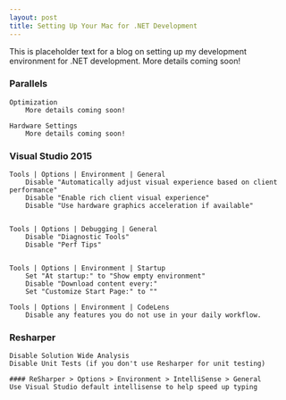 ```yaml
---
layout: post
title: Setting Up Your Mac for .NET Development
---
```


This is placeholder text for a blog on setting up my development environment for .NET development. More details coming soon!

### Parallels
	Optimization
		More details coming soon!

	Hardware Settings
		More details coming soon!

### Visual Studio 2015
	Tools | Options | Environment | General
		Disable "Automatically adjust visual experience based on client performance"
		Disable "Enable rich client visual experience"
		Disable "Use hardware graphics acceleration if available"


	Tools | Options | Debugging | General
		Disable "Diagnostic Tools"
		Disable "Perf Tips"


	Tools | Options | Environment | Startup
		Set "At startup:" to "Show empty environment"
		Disable "Download content every:"
		Set "Customize Start Page:" to ""

	Tools | Options | Environment | CodeLens
		Disable any features you do not use in your daily workflow.

### Resharper
	Disable Solution Wide Analysis
	Disable Unit Tests (if you don't use Resharper for unit testing)

	#### ReSharper > Options > Environment > IntelliSense > General
	Use Visual Studio default intellisense to help speed up typing